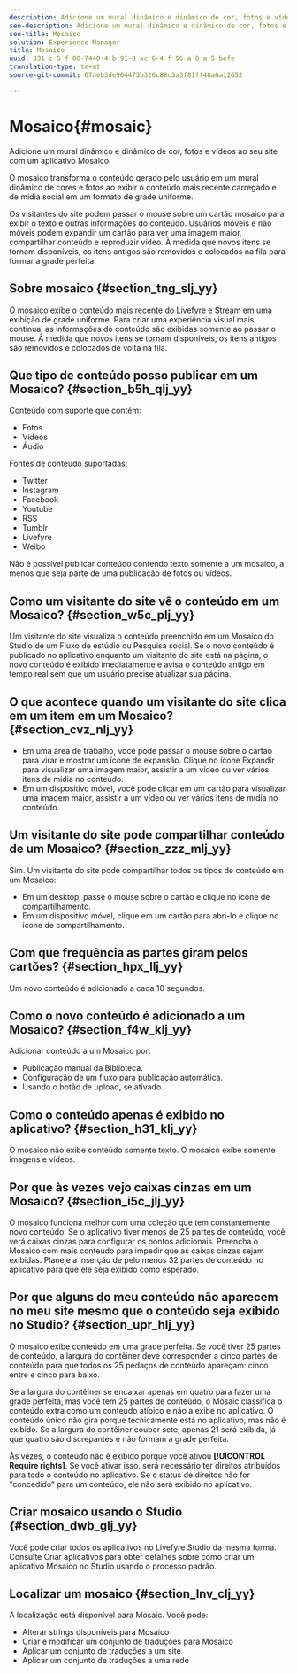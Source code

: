 ```yaml
---
description: Adicione um mural dinâmico e dinâmico de cor, fotos e vídeos ao seu site com um aplicativo Mosaico.
seo-description: Adicione um mural dinâmico e dinâmico de cor, fotos e vídeos ao seu site com um aplicativo Mosaico.
seo-title: Mosaico
solution: Experience Manager
title: Mosaico
uuid: 331 c 5 f 80-7440-4 b 91-8 ac 6-4 f 56 a 8 a 5 befe
translation-type: tm+mt
source-git-commit: 67aeb3de964473b326c88c3a3f81ff48a6a12652

---
```



# Mosaico{#mosaic}

Adicione um mural dinâmico e dinâmico de cor, fotos e vídeos ao seu site com um aplicativo Mosaico.

O mosaico transforma o conteúdo gerado pelo usuário em um mural dinâmico de cores e fotos ao exibir o conteúdo mais recente carregado e de mídia social em um formato de grade uniforme.

Os visitantes do site podem passar o mouse sobre um cartão mosaico para exibir o texto e outras informações do conteúdo. Usuários móveis e não móveis podem expandir um cartão para ver uma imagem maior, compartilhar conteúdo e reproduzir vídeo. À medida que novos itens se tornam disponíveis, os itens antigos são removidos e colocados na fila para formar a grade perfeita.

## Sobre mosaico {#section_tng_slj_yy}

O mosaico exibe o conteúdo mais recente do Livefyre e Stream em uma exibição de grade uniforme. Para criar uma experiência visual mais contínua, as informações do conteúdo são exibidas somente ao passar o mouse. À medida que novos itens se tornam disponíveis, os itens antigos são removidos e colocados de volta na fila.

## Que tipo de conteúdo posso publicar em um Mosaico? {#section_b5h_qlj_yy}

Conteúdo com suporte que contém:

* Fotos
* Vídeos
* Áudio

Fontes de conteúdo suportadas:

* Twitter
* Instagram
* Facebook
* Youtube
* RSS
* Tumblr
* Livefyre
* Weibo

Não é possível publicar conteúdo contendo texto somente a um mosaico, a menos que seja parte de uma publicação de fotos ou vídeos.

## Como um visitante do site vê o conteúdo em um Mosaico? {#section_w5c_plj_yy}

Um visitante do site visualiza o conteúdo preenchido em um Mosaico do Studio de um Fluxo de estúdio ou Pesquisa social. Se o novo conteúdo é publicado no aplicativo enquanto um visitante do site está na página, o novo conteúdo é exibido imediatamente e avisa o conteúdo antigo em tempo real sem que um usuário precise atualizar sua página.

## O que acontece quando um visitante do site clica em um item em um Mosaico? {#section_cvz_nlj_yy}

* Em uma área de trabalho, você pode passar o mouse sobre o cartão para virar e mostrar um ícone de expansão. Clique no ícone Expandir para visualizar uma imagem maior, assistir a um vídeo ou ver vários itens de mídia no conteúdo.
* Em um dispositivo móvel, você pode clicar em um cartão para visualizar uma imagem maior, assistir a um vídeo ou ver vários itens de mídia no conteúdo.

## Um visitante do site pode compartilhar conteúdo de um Mosaico? {#section_zzz_mlj_yy}

Sim. Um visitante do site pode compartilhar todos os tipos de conteúdo em um Mosaico:

* Em um desktop, passe o mouse sobre o cartão e clique no ícone de compartilhamento.
* Em um dispositivo móvel, clique em um cartão para abri-lo e clique no ícone de compartilhamento.

## Com que frequência as partes giram pelos cartões? {#section_hpx_llj_yy}

Um novo conteúdo é adicionado a cada 10 segundos.

## Como o novo conteúdo é adicionado a um Mosaico? {#section_f4w_klj_yy}

Adicionar conteúdo a um Mosaico por:

* Publicação manual da Biblioteca.
* Configuração de um fluxo para publicação automática.
* Usando o botão de upload, se ativado.

## Como o conteúdo apenas é exibido no aplicativo? {#section_h31_klj_yy}

O mosaico não exibe conteúdo somente texto. O mosaico exibe somente imagens e vídeos.

## Por que às vezes vejo caixas cinzas em um Mosaico? {#section_i5c_jlj_yy}

O mosaico funciona melhor com uma coleção que tem constantemente novo conteúdo. Se o aplicativo tiver menos de 25 partes de conteúdo, você verá caixas cinzas para configurar os pontos adicionais. Preencha o Mosaico com mais conteúdo para impedir que as caixas cinzas sejam exibidas. Planeje a inserção de pelo menos 32 partes de conteúdo no aplicativo para que ele seja exibido como esperado.

## Por que alguns do meu conteúdo não aparecem no meu site mesmo que o conteúdo seja exibido no Studio? {#section_upr_hlj_yy}

O mosaico exibe conteúdo em uma grade perfeita. Se você tiver 25 partes de conteúdo, a largura do contêiner deve corresponder a cinco partes de conteúdo para que todos os 25 pedaços de conteúdo apareçam: cinco entre e cinco para baixo.

Se a largura do contêiner se encaixar apenas em quatro para fazer uma grade perfeita, mas você tem 25 partes de conteúdo, o Mosaic classifica o conteúdo extra como um conteúdo atípico e não a exibe no aplicativo. O conteúdo único não gira porque tecnicamente está no aplicativo, mas não é exibido. Se a largura do contêiner couber sete, apenas 21 será exibida, já que quatro são discrepantes e não formam a grade perfeita.

Às vezes, o conteúdo não é exibido porque você ativou **[!UICONTROL Require rights]**. Se você ativar isso, será necessário ter direitos atribuídos para todo o conteúdo no aplicativo. Se o status de direitos não for &quot;concedido&quot; para um conteúdo, ele não será exibido no aplicativo.

## Criar mosaico usando o Studio {#section_dwb_glj_yy}

Você pode criar todos os aplicativos no Livefyre Studio da mesma forma. Consulte Criar aplicativos para obter detalhes sobre como criar um aplicativo Mosaico no Studio usando o processo padrão.

## Localizar um mosaico {#section_lnv_clj_yy}

A localização está disponível para Mosaic. Você pode:

* Alterar strings disponíveis para Mosaico
* Criar e modificar um conjunto de traduções para Mosaico
* Aplicar um conjunto de traduções a um site
* Aplicar um conjunto de traduções a uma rede

